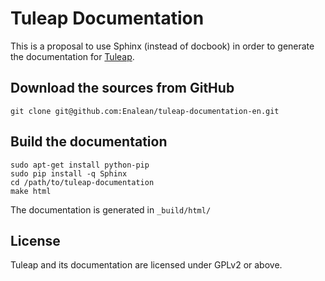 Tuleap Documentation
====================

This is a proposal to use Sphinx (instead of docbook) in order to generate the 
documentation for [Tuleap](http://tuleap.org/).

Download the sources from GitHub
--------------------------------
    git clone git@github.com:Enalean/tuleap-documentation-en.git


Build the documentation
-----------------------

    sudo apt-get install python-pip
    sudo pip install -q Sphinx
    cd /path/to/tuleap-documentation
    make html

The documentation is generated in `_build/html/`


License
-------

Tuleap and its documentation are licensed under GPLv2 or above.

